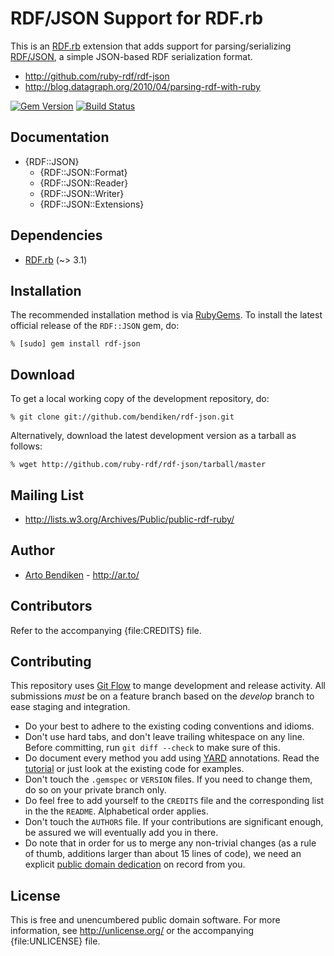RDF/JSON Support for RDF.rb
===========================

This is an [RDF.rb][] extension that adds support for parsing/serializing
[RDF/JSON][], a simple JSON-based RDF serialization format.

* <http://github.com/ruby-rdf/rdf-json>
* <http://blog.datagraph.org/2010/04/parsing-rdf-with-ruby>

[![Gem Version](https://badge.fury.io/rb/rdf-json.png)](http://badge.fury.io/rb/rdf-json)
[![Build Status](https://travis-ci.org/ruby-rdf/rdf-json.png)](https://travis-ci.org/ruby-rdf/rdf-json)

Documentation
-------------

* {RDF::JSON}
  * {RDF::JSON::Format}
  * {RDF::JSON::Reader}
  * {RDF::JSON::Writer}
  * {RDF::JSON::Extensions}

Dependencies
------------

* [RDF.rb](http://rubygems.org/gems/rdf) (~> 3.1)

Installation
------------

The recommended installation method is via [RubyGems](http://rubygems.org/).
To install the latest official release of the `RDF::JSON` gem, do:

    % [sudo] gem install rdf-json

Download
--------

To get a local working copy of the development repository, do:

    % git clone git://github.com/bendiken/rdf-json.git

Alternatively, download the latest development version as a tarball as
follows:

    % wget http://github.com/ruby-rdf/rdf-json/tarball/master

Mailing List
------------

* <http://lists.w3.org/Archives/Public/public-rdf-ruby/>

Author
------

* [Arto Bendiken](http://github.com/ruby-rdf) - <http://ar.to/>

Contributors
------------

Refer to the accompanying {file:CREDITS} file.

## Contributing

This repository uses [Git Flow](https://github.com/nvie/gitflow) to mange development and release activity. All submissions _must_ be on a feature branch based on the _develop_ branch to ease staging and integration.

* Do your best to adhere to the existing coding conventions and idioms.
* Don't use hard tabs, and don't leave trailing whitespace on any line.
  Before committing, run `git diff --check` to make sure of this.
* Do document every method you add using [YARD][] annotations. Read the
  [tutorial][YARD-GS] or just look at the existing code for examples.
* Don't touch the `.gemspec` or `VERSION` files. If you need to change them,
  do so on your private branch only.
* Do feel free to add yourself to the `CREDITS` file and the
  corresponding list in the the `README`. Alphabetical order applies.
* Don't touch the `AUTHORS` file. If your contributions are significant
  enough, be assured we will eventually add you in there.
* Do note that in order for us to merge any non-trivial changes (as a rule
  of thumb, additions larger than about 15 lines of code), we need an
  explicit [public domain dedication][PDD] on record from you.

## License

This is free and unencumbered public domain software. For more information,
see <http://unlicense.org/> or the accompanying {file:UNLICENSE} file.

[RDF.rb]:   http://www.rubydoc.info/github/ruby-rdf/rdf/
[RDF/JSON]: http://www.w3.org/TR/2013/NOTE-rdf-json-20131107/
[YARD]:             http://yardoc.org/
[YARD-GS]:          http://rubydoc.info/docs/yard/file/docs/GettingStarted.md
[PDD]:              http://lists.w3.org/Archives/Public/public-rdf-ruby/2010May/0013.html
